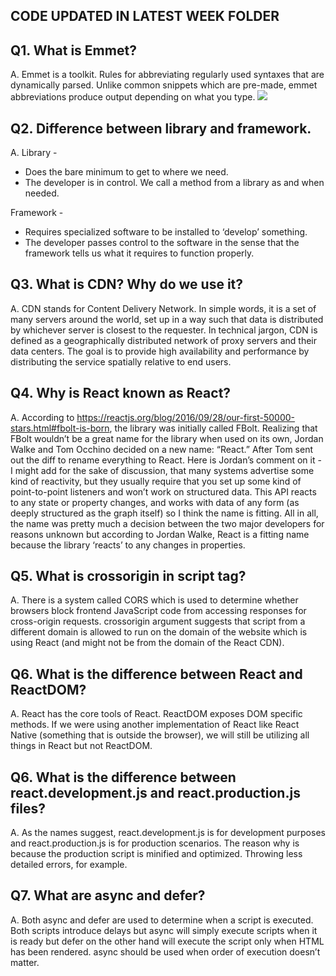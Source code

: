 ## CODE UPDATED IN LATEST WEEK FOLDER

## Q1. What is Emmet?
A. Emmet is a toolkit. Rules for abbreviating regularly used syntaxes that are dynamically parsed. Unlike common snippets which are pre-made, emmet abbreviations produce output depending on what you type. <img src="https://user-images.githubusercontent.com/51401711/210760177-1714a0f0-01b9-4cd7-9e9b-dd6ba8e67114.png">


## Q2. Difference between library and framework.
A. Library -
* Does the bare minimum to get to where we need.
* The developer is in control. We call a method from a library as and when needed.

Framework -
* Requires specialized software to be installed to ‘develop’ something.
* The developer passes control to the software in the sense that the framework tells us what it requires to function properly.

## Q3. What is CDN? Why do we use it?
A. CDN stands for Content Delivery Network. In simple words, it is a set of many servers around the world, set up in a way such that data is distributed by whichever server is closest to the requester. In technical jargon, CDN is defined as a geographically distributed network of proxy servers and their data centers. The goal is to provide high availability and performance by distributing the service spatially relative to end users.

## Q4. Why is React known as React?
A. According to https://reactjs.org/blog/2016/09/28/our-first-50000-stars.html#fbolt-is-born, the library was initially called FBolt. Realizing that FBolt wouldn’t be a great name for the library when used on its own, Jordan Walke and Tom Occhino decided on a new name: “React.” After Tom sent out the diff to rename everything to React. Here is Jordan’s comment on it - I might add for the sake of discussion, that many systems advertise some kind of reactivity, but they usually require that you set up some kind of point-to-point listeners and won’t work on structured data. This API reacts to any state or property changes, and works with data of any form (as deeply structured as the graph itself) so I think the name is fitting. All in all, the name was pretty much a decision between the two major developers for reasons unknown but according to Jordan Walke, React is a fitting name because the library ‘reacts’ to any changes in properties.

## Q5. What is crossorigin in script tag?
A. There is a system called CORS which is used to determine whether browsers block frontend JavaScript code from accessing responses for cross-origin requests. crossorigin argument suggests that script from a different domain is allowed to run on the domain of the website which is using React (and might not be from the domain of the React CDN).

## Q6. What is the difference between React and ReactDOM?
A. React has the core tools of React. ReactDOM exposes DOM specific methods. If we were using another implementation of React like React Native (something that is outside the browser), we will still be utilizing all things in React but not ReactDOM.

## Q6. What is the difference between react.development.js and react.production.js files?
A. As the names suggest, react.development.js is for development purposes and react.production.js is for production scenarios. The reason why is because the production script is minified and optimized. Throwing less detailed errors, for example.

## Q7. What are async and defer?
A. Both async and defer are used to determine when a script is executed. Both scripts introduce delays but async will simply execute scripts when it is ready but defer on the other hand will execute the script only when HTML has been rendered. async should be used when order of execution doesn’t matter.
